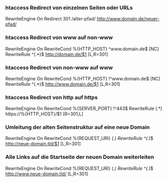 ### htaccess Redirect von einzelnen Seiten oder URLs

RewriteEngine On
Redirect 301 /alter-pfad/ http://www.domain.de/neuer-pfad/

### htaccess Redirect von www auf non-www

RewriteEngine On
RewriteCond %{HTTP_HOST} ^www\.domain\.de$ [NC]
RewriteRule ^(.*)$ http://domain.de/$1 [L,R=301]

### htaccess Redirect von non-www auf www

RewriteEngine On
RewriteCond %{HTTP_HOST} !^www\.domain\.de$ [NC]
RewriteRule ^(.*)$ http://www.domain.de/$1 [L,R=301]

### htaccess Redirect von http auf https

RewriteEngine On
RewriteCond %{SERVER_PORT} !^443$
RewriteRule (.*) https://%{HTTP_HOST}/$1 [R=301,L]

### Umleitung der alten Seitenstruktur auf eine neue Domain

RewriteEngine On
RewriteCond %{REQUEST_URI} (.*)
RewriteRule ^(.*)$ http://neue-domain.tld/$1 [L,R=301]

### Alle Links auf die Startseite der neuen Domain weiterleiten

RewriteEngine On
RewriteCond %{REQUEST_URI} (.*)
RewriteRule ^(.*)$ http://www.neue-domain.tld/ [L,R=301]
